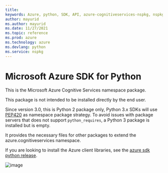 ```yaml
---
title: 
keywords: Azure, python, SDK, API, azure-cognitiveservices-nspkg, nspkg
author: mayurid
ms.author: mayurid
ms.date: 11/27/2021
ms.topic: reference
ms.prod: azure
ms.technology: azure
ms.devlang: python
ms.service: nspkg
---
```


# Microsoft Azure SDK for Python

This is the Microsoft Azure Cognitive Services namespace package.

This package is not intended to be installed directly by the end user.

Since version 3.0, this is Python 2 package only, Python 3.x SDKs will
use [PEP420](https://www.python.org/dev/peps/pep-0420/) as
namespace package strategy. To avoid issues with package servers that
does not support `python_requires`, a Python 3 package is installed
but is empty.

It provides the necessary files for other packages to extend the
azure.cognitiveservices namespace.

If you are looking to install the Azure client libraries, see the
[azure sdk python release](https://aka.ms/azsdk/python/all).

![image](https://azure-sdk-impressions.azurewebsites.net/api/impressions/azure-sdk-for-python%2Fazure-cognitiveservices-nspkg%2FREADME.png)

